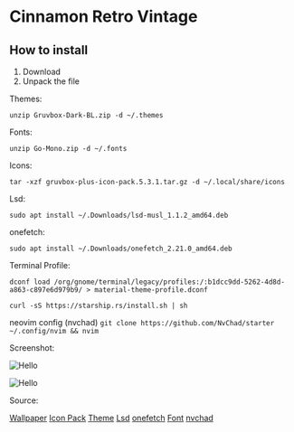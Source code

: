 # Cinnamon Retro Vintage

## How to install
1. Download
2. Unpack the file

Themes:

```
unzip Gruvbox-Dark-BL.zip -d ~/.themes
```

Fonts:

```
unzip Go-Mono.zip -d ~/.fonts
```
Icons:

```
tar -xzf gruvbox-plus-icon-pack.5.3.1.tar.gz -d ~/.local/share/icons
```

Lsd:

```
sudo apt install ~/.Downloads/lsd-musl_1.1.2_amd64.deb
```

onefetch:
```
sudo apt install ~/.Downloads/onefetch_2.21.0_amd64.deb
```

Terminal Profile:

```
dconf load /org/gnome/terminal/legacy/profiles:/:b1dcc9dd-5262-4d8d-a863-c897e6d979b9/ > material-theme-profile.dconf
```
```
curl -sS https://starship.rs/install.sh | sh
```

neovim config (nvchad)
```git clone https://github.com/NvChad/starter ~/.config/nvim && nvim```


Screenshot:

![Hello](https://github.com/jojodm997/Retro/blob/main/Screenshot%20from%202024-07-23%2019-45-07.png)

![Hello](https://github.com/jojodm997/Retro/blob/main/Screenshot%20from%202024-07-28%2022-50-53.png)

Source:

[Wallpaper](https://gruvbox-wallpapers.pages.dev/)
[Icon Pack](https://github.com/SylEleuth/gruvbox-plus-icon-pack)
[Theme](https://github.com/Fausto-Korpsvart/Gruvbox-GTK-Theme)
[Lsd](https://github.com/lsd-rs/lsd)
[onefetch](https://github.com/o2sh/onefetch)
[Font](https://www.nerdfonts.com/font-downloads)
[nvchad](https://nvchad.com/)
